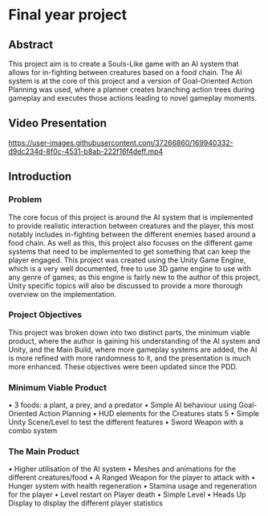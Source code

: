 # Final year project

## Abstract
This project aim is to create a Souls-Like game with an AI system that allows for in-fighting between creatures based on a food chain. The AI system is at the core of this project and a version of Goal-Oriented Action Planning was used, where a planner creates branching action trees during gameplay and executes those actions leading to novel gameplay moments.

## Video Presentation
https://user-images.githubusercontent.com/37266860/169940332-d9dc234d-8f0c-4531-b8ab-222f16f4deff.mp4

## Introduction
### Problem
The core focus of this project is around the AI system that is implemented to provide realistic interaction between creatures and the player, this most notably includes in-fighting between the different enemies based around a food chain. As well as this, this project also focuses on the different game systems that need to be implemented to get something that can keep the player engaged. This project was created using the Unity Game Engine, which is a very well documented, free to use 3D game engine to use with any genre of games; as this engine is fairly new to the author of this project, Unity specific topics will also be discussed to provide a more thorough overview on the implementation.

### Project Objectives
This project was broken down into two distinct parts, the minimum viable product, where the author is gaining his understanding of the AI system and Unity, and the Main Build, where more gameplay systems are added, the AI is more refined with more randomness to it, and the presentation is much more enhanced. These objectives were been updated since the PDD. 

### Minimum Viable Product
• 3 foods: a plant, a prey, and a predator
• Simple AI behaviour using Goal-Oriented Action Planning
• HUD elements for the Creatures stats 5
• Simple Unity Scene/Level to test the different features
• Sword Weapon with a combo system

### The Main Product
• Higher utilisation of the AI system
• Meshes and animations for the different creatures/food
• A Ranged Weapon for the player to attack with
• Hunger system with health regeneration
• Stamina usage and regeneration for the player
• Level restart on Player death
• Simple Level
• Heads Up Display to display the different player statistics





